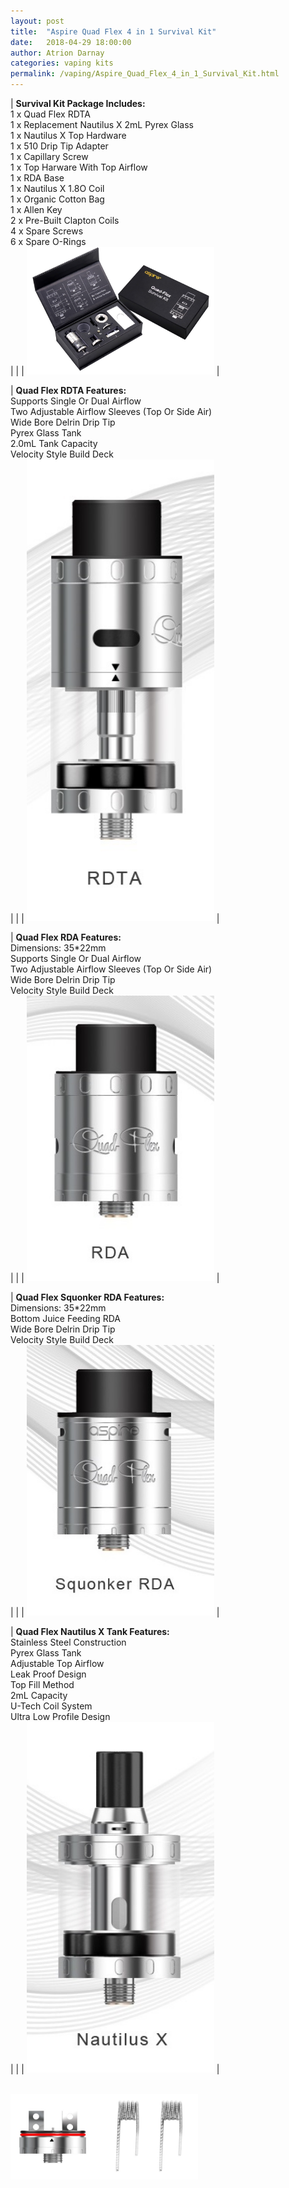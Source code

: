 ```yaml
---
layout: post  
title:  "Aspire Quad Flex 4 in 1 Survival Kit"  
date:   2018-04-29 18:00:00  
author: Atrion Darnay  
categories: vaping kits
permalink: /vaping/Aspire_Quad_Flex_4_in_1_Survival_Kit.html  
---
```


| <span style="font-weight:bold">Survival Kit Package Includes:</span><br/>1 x Quad Flex RDTA<br/>1 x Replacement Nautilus X 2mL Pyrex Glass<br/>1 x Nautilus X Top Hardware<br/>1 x 510 Drip Tip Adapter<br/>1 x Capillary Screw<br/>1 x Top Harware With Top Airflow<br/>1 x RDA Base<br/>1 x Nautilus X 1.8O Coil<br/>1 x Organic Cotton Bag<br/>1 x Allen Key<br/>2 x Pre-Built Clapton Coils<br/>4 x Spare Screws<br/>6 x Spare O-Rings<br/> |  |  | <img src="/assets/vape/Quad-Flex-Survival-Kit.jpg" alt="Quad-Flex-Survival-Kit" style="width: 300px"/> |

| <span style="font-weight:bold">Quad Flex RDTA Features:</span><br/>Supports Single Or Dual Airflow<br/>Two Adjustable Airflow Sleeves (Top Or Side Air)<br/>Wide Bore Delrin Drip Tip<br/>Pyrex Glass Tank<br/>2.0mL Tank Capacity<br/>Velocity Style Build Deck<br/>|  |  | <img src="/assets/vape/Quad-Flex-Survival-Kit-RDTA.jpg" alt="Quad-Flex-Survival-Kit-RDTA" style="width: 300px"/> |

| <span style="font-weight:bold">Quad Flex RDA Features:</span><br/>Dimensions: 35*22mm<br/>Supports Single Or Dual Airflow<br/>Two Adjustable Airflow Sleeves (Top Or Side Air)<br/>Wide Bore Delrin Drip Tip<br/>Velocity Style Build Deck<br/>|  |  | <img src="/assets/vape/Quad-Flex-Survival-Kit-RDA.jpg" alt="Quad-Flex-Survival-Kit-RDA" style="width: 300px"/> |

| <span style="font-weight:bold">Quad Flex Squonker RDA Features:</span><br/>Dimensions: 35*22mm<br/>Bottom Juice Feeding RDA<br/>Wide Bore Delrin Drip Tip<br/>Velocity Style Build Deck<br/>|  |  | <img src="/assets/vape/Quad-Flex-Survival-Kit-Squonker-RDA.jpg" alt="Quad-Flex-Survival-Kit-Squonker-RDA" style="width: 300px"/> |

| <span style="font-weight:bold">Quad Flex Nautilus X Tank Features:</span><br/>Stainless Steel Construction<br/>Pyrex Glass Tank<br/>Adjustable Top Airflow<br/>Leak Proof Design<br/>Top Fill Method<br/>2mL Capacity<br/>U-Tech Coil System<br/>Ultra Low Profile Design<br/>|  |  | <img src="/assets/vape/Quad-Flex-Survival-Kit-Nautilus-X.jpg" alt="Quad-Flex-Survival-Kit-Nautilus-X" style="width: 300px"/> |

<br/>
<img src="/assets/vape/Quad-Flex-Survival-Kit-Deck.jpg" alt="" style="width: 300px"/>
<br/>

